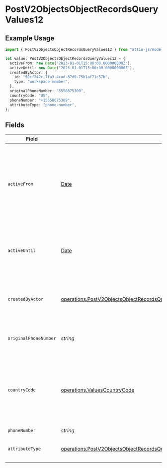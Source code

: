 # PostV2ObjectsObjectRecordsQueryValues12

## Example Usage

```typescript
import { PostV2ObjectsObjectRecordsQueryValues12 } from "attio-js/models/operations";

let value: PostV2ObjectsObjectRecordsQueryValues12 = {
  activeFrom: new Date("2023-01-01T15:00:00.000000000Z"),
  activeUntil: new Date("2023-01-01T15:00:00.000000000Z"),
  createdByActor: {
    id: "50cf242c-7fa3-4cad-87d0-75b1af71c57b",
    type: "workspace-member",
  },
  originalPhoneNumber: "5558675309",
  countryCode: "US",
  phoneNumber: "+15558675309",
  attributeType: "phone-number",
};
```

## Fields

| Field                                                                                                                                                                                                                                                  | Type                                                                                                                                                                                                                                                   | Required                                                                                                                                                                                                                                               | Description                                                                                                                                                                                                                                            | Example                                                                                                                                                                                                                                                |
| ------------------------------------------------------------------------------------------------------------------------------------------------------------------------------------------------------------------------------------------------------ | ------------------------------------------------------------------------------------------------------------------------------------------------------------------------------------------------------------------------------------------------------ | ------------------------------------------------------------------------------------------------------------------------------------------------------------------------------------------------------------------------------------------------------ | ------------------------------------------------------------------------------------------------------------------------------------------------------------------------------------------------------------------------------------------------------ | ------------------------------------------------------------------------------------------------------------------------------------------------------------------------------------------------------------------------------------------------------ |
| `activeFrom`                                                                                                                                                                                                                                           | [Date](https://developer.mozilla.org/en-US/docs/Web/JavaScript/Reference/Global_Objects/Date)                                                                                                                                                          | :heavy_check_mark:                                                                                                                                                                                                                                     | The point in time at which this value was made "active". `active_from` can be considered roughly analogous to `created_at`.                                                                                                                            | 2023-01-01T15:00:00.000000000Z                                                                                                                                                                                                                         |
| `activeUntil`                                                                                                                                                                                                                                          | [Date](https://developer.mozilla.org/en-US/docs/Web/JavaScript/Reference/Global_Objects/Date)                                                                                                                                                          | :heavy_check_mark:                                                                                                                                                                                                                                     | The point in time at which this value was deactivated. If `null`, the value is active.                                                                                                                                                                 | 2023-01-01T15:00:00.000000000Z                                                                                                                                                                                                                         |
| `createdByActor`                                                                                                                                                                                                                                       | [operations.PostV2ObjectsObjectRecordsQueryValuesRecordsResponse200ApplicationJSONResponseBodyData12CreatedByActor](../../models/operations/postv2objectsobjectrecordsqueryvaluesrecordsresponse200applicationjsonresponsebodydata12createdbyactor.md) | :heavy_check_mark:                                                                                                                                                                                                                                     | The actor that created this value.                                                                                                                                                                                                                     | {<br/>"type": "workspace-member",<br/>"id": "50cf242c-7fa3-4cad-87d0-75b1af71c57b"<br/>}                                                                                                                                                               |
| `originalPhoneNumber`                                                                                                                                                                                                                                  | *string*                                                                                                                                                                                                                                               | :heavy_check_mark:                                                                                                                                                                                                                                     | The raw, original phone number, as inputted.                                                                                                                                                                                                           | 5558675309                                                                                                                                                                                                                                             |
| `countryCode`                                                                                                                                                                                                                                          | [operations.ValuesCountryCode](../../models/operations/valuescountrycode.md)                                                                                                                                                                           | :heavy_check_mark:                                                                                                                                                                                                                                     | The ISO 3166-1 alpha-2 country code representing the country that this phone number belongs to.                                                                                                                                                        | US                                                                                                                                                                                                                                                     |
| `phoneNumber`                                                                                                                                                                                                                                          | *string*                                                                                                                                                                                                                                               | :heavy_check_mark:                                                                                                                                                                                                                                     | N/A                                                                                                                                                                                                                                                    | +15558675309                                                                                                                                                                                                                                           |
| `attributeType`                                                                                                                                                                                                                                        | [operations.PostV2ObjectsObjectRecordsQueryValuesRecordsResponse200ApplicationJSONResponseBodyData12AttributeType](../../models/operations/postv2objectsobjectrecordsqueryvaluesrecordsresponse200applicationjsonresponsebodydata12attributetype.md)   | :heavy_check_mark:                                                                                                                                                                                                                                     | The attribute type of the value.                                                                                                                                                                                                                       | phone-number                                                                                                                                                                                                                                           |